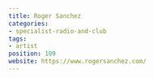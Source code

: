 ```yaml
---
title: Roger Sanchez
categories:
- specialist-radio-and-club
tags:
- artist
position: 109
website: https://www.rogersanchez.com/
---
```


